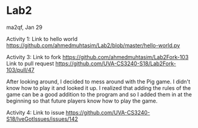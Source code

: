 # Lab2
ma2qf, Jan 29

Activity 1: 
Link to hello world https://github.com/ahmedmuhtasim/Lab2/blob/master/hello-world.py

Activity 3: 
Link to fork https://github.com/ahmedmuhtasim/Lab2Fork-103
Link to pull request https://github.com/UVA-CS3240-S18/Lab2Fork-103/pull/47

After looking around, I decided to mess around with the Pig game. I didn't know how to play it and looked it up. I realized that adding the rules of the game can be a good addition to the program and so I added them in at the beginning so that future players know how to play the game.

Activity 4:
Link to issue https://github.com/UVA-CS3240-S18/IveGotIssues/issues/142


